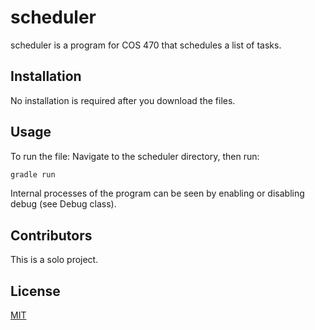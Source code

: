 # scheduler
scheduler is a program for COS 470 that schedules a list of tasks.

## Installation
No installation is required after you download the files.

## Usage
To run the file:
Navigate to the scheduler directory, then run:
```bash
gradle run
```
Internal processes of the program can be seen by enabling or disabling debug (see Debug class).
## Contributors
This is a solo project.

## License
[MIT](*https://choosealicense.com/licenses/mit/*)
